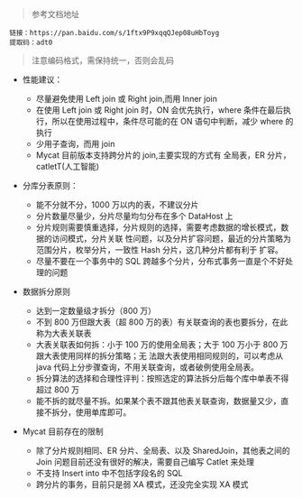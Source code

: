 > 参考文档地址
```text
链接：https://pan.baidu.com/s/1ftx9P9xqqQJep08uHbToyg 
提取码：adt0
```

> 注意编码格式，需保持统一，否则会乱码

* 性能建议：
    * 尽量避免使用 Left join 或 Right join,而用 Inner join
    * 在使用 Left join 或 Right join 时，ON 会优先执行，where 条件在最后执行，所以在使用过程中，条件尽可能的在 ON 语句中判断，减少 where 的执行
    * 少用子查询，而用 join
    * Mycat 目前版本支持跨分片的 join,主要实现的方式有 全局表，ER 分片，catletT(人工智能)
    
    
* 分库分表原则：
    * 能不分就不分，1000 万以内的表，不建议分片
    * 分片数量尽量少，分片尽量均匀分布在多个 DataHost 上
    * 分片规则需要慎重选择，分片规则的选择，需要考虑数据的增长模式，数据的访问模式，分片关联
     性问题，以及分片扩容问题，最近的分片策略为范围分片，枚举分片，一致性 Hash 分片，这几种分片都有利于
     扩容。
    * 尽量不要在一个事务中的 SQL 跨越多个分片，分布式事务一直是个不好处理的问题
    
* 数据拆分原则
    * 达到一定数量级才拆分（800 万）
    * 不到 800 万但跟大表（超 800 万的表）有关联查询的表也要拆分，在此称为大表关联表
    * 大表关联表如何拆：小于 100 万的使用全局表；大于 100 万小于 800 万跟大表使用同样的拆分策略；无
     法跟大表使用相同规则的，可以考虑从 java 代码上分步骤查询，不用关联查询，或者破例使用全局表。
    * 拆分算法的选择和合理性评判：按照选定的算法拆分后每个库中单表不得超过 800 万
    * 能不拆的就尽量不拆。如果某个表不跟其他表关联查询，数据量又少，直接不拆分，使用单库即可。
    
* Mycat 目前存在的限制
    * 除了分片规则相同、ER 分片、全局表、以及 SharedJoin，其他表之间的 Join 问题目前还没有很好的解决，需要自己编写 Catlet 来处理
    * 不支持 Insert into 中不包括字段名的 SQL
    * 跨分片的事务，目前只是弱 XA 模式，还没完全实现 XA 模式
     


